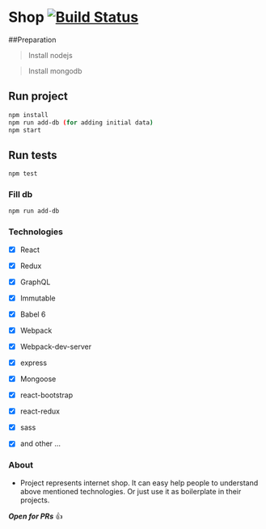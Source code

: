 # Shop [![Build Status](https://travis-ci.org/yankouskia/Shop.svg?branch=master)](https://travis-ci.org/yankouskia/Shop)

##Preparation

> Install nodejs

> Install mongodb

## Run project

```sh
npm install
npm run add-db (for adding initial data)
npm start
```

## Run tests

```sh
npm test
```

### Fill db

```sh
npm run add-db
```

### Technologies

- [x] React
- [x] Redux
- [x] GraphQL
- [x] Immutable
- [x] Babel 6
- [x] Webpack
- [x] Webpack-dev-server
- [x] express
- [x] Mongoose
- [x] react-bootstrap
- [x] react-redux
- [x] sass
- [x] and other ...


### About
* Project represents internet shop. It can easy help people to understand above mentioned technologies. Or just use it as boilerplate in their projects.

**_Open for PRs_** :+1:

